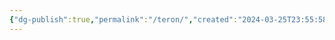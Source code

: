 ```yaml
---
{"dg-publish":true,"permalink":"/teron/","created":"2024-03-25T23:55:58.883+03:00","updated":"2024-03-25T23:56:11.392+03:00"}
---
```


